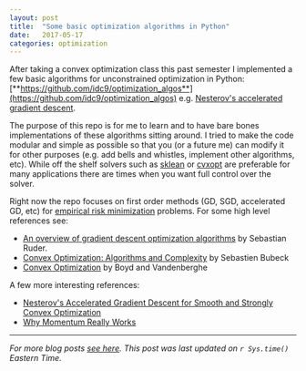```yaml
---
layout: post
title:  "Some basic optimization algorithms in Python"
date:   2017-05-17
categories: optimization
---
```


After taking a convex optimization class this past semester I implemented a few basic algorithms for unconstrained optimization in Python: [**https://github.com/idc9/optimization_algos**](https://github.com/idc9/optimization_algos) e.g. [Nesterov's accelerated gradient descent](https://github.com/idc9/optimization_algos/blob/master/opt_algos/accelerated_gradient_descent.py).

The purpose of this repo is for me to learn and to have bare bones implementations of these algorithms sitting around. I tried to make the code modular and simple as possible so that you (or a future me) can modify it for other purposes (e.g. add bells and whistles, implement other algorithms, etc). While off the shelf solvers such as [sklean](http://scikit-learn.org/stable/) or [cvxopt](http://cvxopt.org/) are preferable for many applications there are times when you want full control over the solver.


Right now the repo focuses on first order methods (GD, SGD, accelerated GD, etc) for [empirical risk minimization](http://www.cs.cornell.edu/courses/cs4780/2015fa/web/lecturenotes/lecturenote10.html) problems. For some high level references see:

- [An overview of gradient descent optimization algorithms](http://sebastianruder.com/optimizing-gradient-descent/index.html) by Sebastian Ruder.
- [Convex Optimization: Algorithms and Complexity](https://arxiv.org/pdf/1405.4980.pdf) by Sebastien Bubeck
- [Convex Optimization](https://web.stanford.edu/~boyd/cvxbook/bv_cvxbook.pdf) by Boyd and Vandenberghe

A few more interesting references:

- [Nesterov's Accelerated Gradient Descent for Smooth and Strongly Convex Optimization](https://blogs.princeton.edu/imabandit/2014/03/06/nesterovs-accelerated-gradient-descent-for-smooth-and-strongly-convex-optimization/)
- [Why Momentum Really Works](http://distill.pub/2017/momentum/)

---

*For more blog posts [see here](https://idc9.github.io/blog.html). This post was last updated on `r Sys.time()` Eastern Time.*
